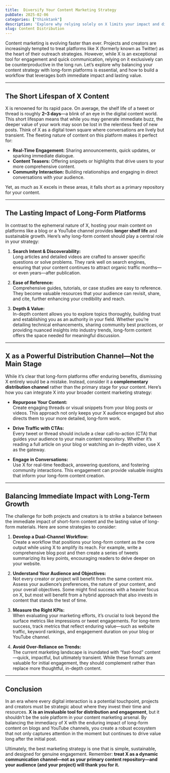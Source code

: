 ```yaml
---
title:  Diversify Your Content Marketing Strategy
pubDate: 2025-02-06
categories: ["thinktank"]
description: 'Explore why relying solely on X limits your impact and discover balanced content strategies for long-term growth.'
slug: Content Distribution
---
```


Content marketing is evolving faster than ever. Projects and creators are increasingly tempted to treat platforms like X (formerly known as Twitter) as the heart of their outreach strategies. However, while X is an exceptional tool for engagement and quick communication, relying on it exclusively can be counterproductive in the long run. Let’s explore why balancing your content strategy with long-form platforms is essential, and how to build a workflow that leverages both immediate impact and lasting value.

---

## The Short Lifespan of X Content
X is renowned for its rapid pace. On average, the shelf life of a tweet or thread is roughly **2–3 days**—a blink of an eye in the digital content world. This short lifespan means that while you may generate immediate buzz, the deeper value of your work may soon be lost in the relentless feed of new posts. Think of X as a digital town square where conversations are lively but transient. The fleeting nature of content on this platform makes it perfect for:
  
- **Real-Time Engagement:** Sharing announcements, quick updates, or sparking immediate dialogue.
- **Content Teasers:** Offering snippets or highlights that drive users to your more comprehensive content.
- **Community Interaction:** Building relationships and engaging in direct conversations with your audience.

Yet, as much as X excels in these areas, it falls short as a primary repository for your content.

---

## The Lasting Impact of Long-Form Platforms
In contrast to the ephemeral nature of X, hosting your main content on platforms like a blog or a YouTube channel provides **longer shelf life** and sustainable growth. Here’s why long-form content should play a central role in your strategy:

1. **Search Intent & Discoverability:**  
   Long articles and detailed videos are crafted to answer specific questions or solve problems. They rank well on search engines, ensuring that your content continues to attract organic traffic months—or even years—after publication.

2. **Ease of Reference:**  
   Comprehensive guides, tutorials, or case studies are easy to reference. They become valuable resources that your audience can revisit, share, and cite, further enhancing your credibility and reach.

3. **Depth & Value:**  
   In-depth content allows you to explore topics thoroughly, building trust and establishing you as an authority in your field. Whether you’re detailing technical enhancements, sharing community best practices, or providing nuanced insights into industry trends, long-form content offers the space needed for meaningful discussion.

---

## X as a Powerful Distribution Channel—Not the Main Stage
While it’s clear that long-form platforms offer enduring benefits, dismissing X entirely would be a mistake. Instead, consider it a **complementary distribution channel** rather than the primary stage for your content. Here’s how you can integrate X into your broader content marketing strategy:

- **Repurpose Your Content:**  
  Create engaging threads or visual snippets from your blog posts or videos. This approach not only keeps your X audience engaged but also directs them to your more detailed, long-form work.
  
- **Drive Traffic with CTAs:**  
  Every tweet or thread should include a clear call-to-action (CTA) that guides your audience to your main content repository. Whether it’s reading a full article on your blog or watching an in-depth video, use X as the gateway.

- **Engage in Conversations:**  
  Use X for real-time feedback, answering questions, and fostering community interactions. This engagement can provide valuable insights that inform your long-form content creation.

---

## Balancing Immediate Impact with Long-Term Growth
The challenge for both projects and creators is to strike a balance between the immediate impact of short-form content and the lasting value of long-form materials. Here are some strategies to consider:

1. **Develop a Dual-Channel Workflow:**  
   Create a workflow that positions your long-form content as the core output while using X to amplify its reach. For example, write a comprehensive blog post and then create a series of tweets summarizing its key points, encouraging readers to delve deeper on your website.

2. **Understand Your Audience and Objectives:**  
   Not every creator or project will benefit from the same content mix. Assess your audience’s preferences, the nature of your content, and your overall objectives. Some might find success with a heavier focus on X, but most will benefit from a hybrid approach that also invests in content that stands the test of time.

3. **Measure the Right KPIs:**  
   When evaluating your marketing efforts, it’s crucial to look beyond the surface metrics like impressions or tweet engagements. For long-term success, track metrics that reflect enduring value—such as website traffic, keyword rankings, and engagement duration on your blog or YouTube channel.

4. **Avoid Over-Reliance on Trends:**  
   The current marketing landscape is inundated with “fast-food” content—quick, impactful, but ultimately transient. While these formats are valuable for initial engagement, they should complement rather than replace more thoughtful, in-depth content.

---

## Conclusion
In an era where every digital interaction is a potential touchpoint, projects and creators must be strategic about where they invest their time and resources. **X is an invaluable tool for distribution and engagement**, but it shouldn’t be the sole platform in your content marketing arsenal. By balancing the immediacy of X with the enduring impact of long-form content on blogs and YouTube channels, you create a robust ecosystem that not only captures attention in the moment but continues to drive value long after the initial post.

Ultimately, the best marketing strategy is one that is simple, sustainable, and designed for genuine engagement. Remember: **treat X as a dynamic communication channel—not as your primary content repository—and your audience (and your project) will thank you for it.**

